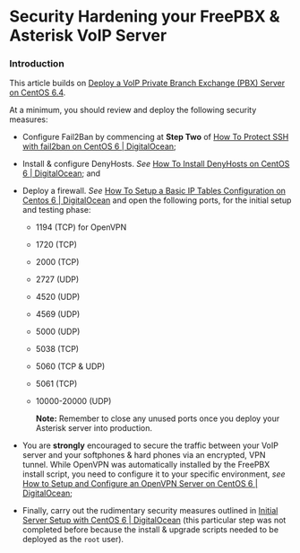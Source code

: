 Security Hardening your FreePBX & Asterisk VoIP Server
======================================================

### Introduction

This article builds on [Deploy a VoIP Private Branch Exchange (PBX) Server on CentOS 6.4]().

At a minimum, you should review and deploy the following security measures:

-   Configure Fail2Ban by commencing at **Step Two** of [How To Protect SSH with fail2ban on CentOS 6 | DigitalOcean](https://www.digitalocean.com/community/articles/how-to-protect-ssh-with-fail2ban-on-centos-6);
-   Install & configure DenyHosts. *See* [How To Install DenyHosts on CentOS 6 | DigitalOcean](https://www.digitalocean.com/community/articles/how-to-install-denyhosts-on-centos-6); and
-   Deploy a firewall. *See* [How To Setup a Basic IP Tables Configuration on Centos 6 | DigitalOcean](https://www.digitalocean.com/community/articles/how-to-setup-a-basic-ip-tables-configuration-on-centos-6) and open the following ports, for the initial setup and testing phase:

    -   1194 (TCP) for OpenVPN
    -   1720 (TCP)
    -   2000 (TCP)
    -   2727 (UDP)
    -   4520 (UDP)
    -   4569 (UDP)
    -   5000 (UDP)
    -   5038 (TCP)
    -   5060 (TCP & UDP)
    -   5061 (TCP)
    -   10000-20000 (UDP)

        **Note:** Remember to close any unused ports once you deploy your Asterisk server into production.

-   You are **strongly** encouraged to secure the traffic between your VoIP server and your softphones & hard phones via an encrypted, VPN tunnel. While OpenVPN was automatically installed by the FreePBX install script, you need to configure it to your specific environment, *see* [How to Setup and Configure an OpenVPN Server on CentOS 6 | DigitalOcean](https://www.digitalocean.com/community/articles/how-to-setup-and-configure-an-openvpn-server-on-centos-6);
-   Finally, carry out the rudimentary security measures outlined in [Initial Server Setup with CentOS 6 | DigitalOcean](https://www.digitalocean.com/community/articles/initial-server-setup-with-centos-6) (this particular step was not completed before because the install & upgrade scripts needed to be deployed as the `root` user).
